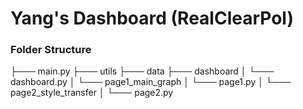 
# Yang's Dashboard (RealClearPol)

### Folder Structure
├─── main.py
├─── utils
├─── data
├─── dashboard
│    └─── dashboard.py
│    └─── page1_main_graph
│         └─── page1.py
│    └─── page2_style_transfer
│         └─── page2.py
